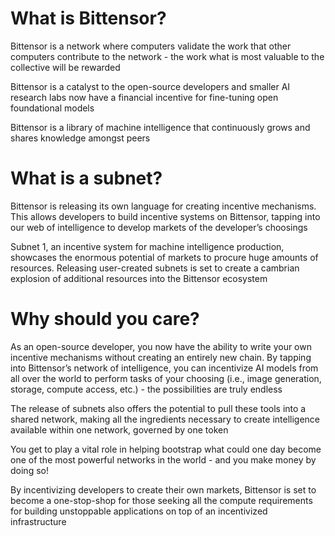 # What is Bittensor?

Bittensor is a network where computers validate the work that other computers contribute to the network - the work what is most valuable to the collective will be rewarded

Bittensor is a catalyst to the open-source developers and smaller AI research labs now have a financial incentive for fine-tuning open foundational models

Bittensor is a library of machine intelligence that continuously grows and shares knowledge amongst peers

# What is a subnet?

Bittensor is releasing its own language for creating incentive mechanisms. This allows developers to build incentive systems on Bittensor, tapping into our web of intelligence to develop markets of the developer’s choosings

Subnet 1, an incentive system for machine intelligence production, showcases the enormous potential of markets to procure huge amounts of resources. Releasing user-created subnets is set to create a cambrian explosion of additional resources into the Bittensor ecosystem

# Why should you care?

As an open-source developer, you now have the ability to write your own incentive mechanisms without creating an entirely new chain. By tapping into Bittensor’s network of intelligence, you can incentivize AI models from all over the world to perform tasks of your choosing (i.e., image generation, storage, compute access, etc.) - the possibilities are truly endless

The release of subnets also offers the potential to pull these tools into a shared network, making all the ingredients necessary to create intelligence available within one network, governed by one token

You get to play a vital role in helping bootstrap what could one day become one of the most powerful networks in the world - and you make money by doing so!

By incentivizing developers to create their own markets, Bittensor is set to become a one-stop-shop for those seeking all the compute requirements for building unstoppable applications on top of an incentivized infrastructure
